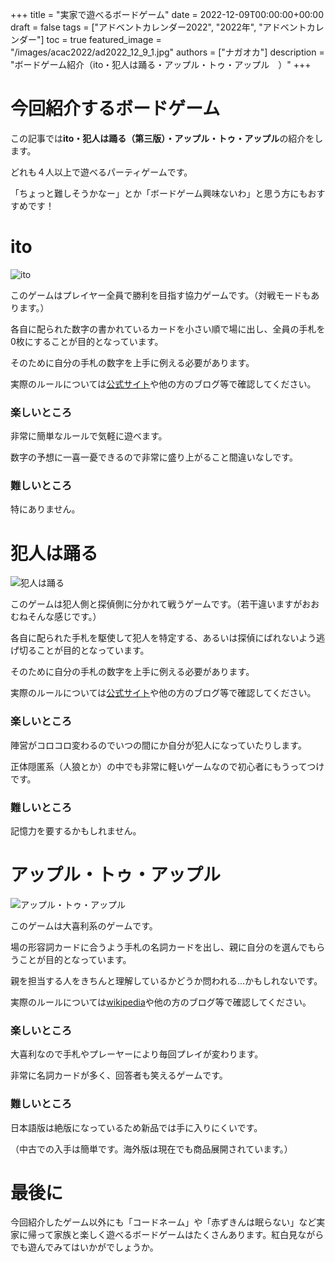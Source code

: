 +++
title =  "実家で遊べるボードゲーム"
date = 2022-12-09T00:00:00+00:00
draft = false
tags = ["アドベントカレンダー2022", "2022年", "アドベントカレンダー"]
toc = true
featured_image = "/images/acac2022/ad2022_12_9_1.jpg"
authors = ["ナガオカ"]
description = "ボードゲーム紹介（ito・犯人は踊る・アップル・トゥ・アップル　）"
+++

# 今回紹介するボードゲーム

この記事では**ito・犯人は踊る（第三版）・アップル・トゥ・アップル**の紹介をします。

どれも４人以上で遊べるパーティゲームです。

「ちょっと難しそうかなー」とか「ボードゲーム興味ないわ」と思う方にもおすすめです！


# ito

![ito](/images/acac2022/ad2022_12_9_1.jpg)

このゲームはプレイヤー全員で勝利を目指す協力ゲームです。（対戦モードもあります。）

各自に配られた数字の書かれているカードを小さい順で場に出し、全員の手札を0枚にすることが目的となっています。

そのために自分の手札の数字を上手に例える必要があります。

実際のルールについては[公式サイト](https://arclightgames.jp/product/ito/)や他の方のブログ等で確認してください。


### 楽しいところ

非常に簡単なルールで気軽に遊べます。

数字の予想に一喜一憂できるので非常に盛り上がること間違いなしです。


### 難しいところ

特にありません。

# 犯人は踊る

![犯人は踊る](/images/acac2022/ad2022_12_9_2.jpg)

このゲームは犯人側と探偵側に分かれて戦うゲームです。（若干違いますがおおむねそんな感じです。）

各自に配られた手札を駆使して犯人を特定する、あるいは探偵にばれないよう逃げ切ることが目的となっています。

そのために自分の手札の数字を上手に例える必要があります。

実際のルールについては[公式サイト](https://sugorokuya.jp/p/hannin-ha-odoru/)や他の方のブログ等で確認してください。


### 楽しいところ

陣営がコロコロ変わるのでいつの間にか自分が犯人になっていたりします。

正体隠匿系（人狼とか）の中でも非常に軽いゲームなので初心者にもうってつけです。

### 難しいところ

記憶力を要するかもしれません。

# アップル・トゥ・アップル

![アップル・トゥ・アップル](/images/acac2022/ad2022_12_9_3.jpg)

このゲームは大喜利系のゲームです。

場の形容詞カードに合うよう手札の名詞カードを出し、親に自分のを選んでもらうことが目的となっています。

親を担当する人をきちんと理解しているかどうか問われる...かもしれないです。

実際のルールについては[wikipedia](https://ja.wikipedia.org/wiki/アップルトゥアップル)や他の方のブログ等で確認してください。


### 楽しいところ

大喜利なので手札やプレーヤーにより毎回プレイが変わります。

非常に名詞カードが多く、回答者も笑えるゲームです。

### 難しいところ

日本語版は絶版になっているため新品では手に入りにくいです。

（中古での入手は簡単です。海外版は現在でも商品展開されています。）

# 最後に

今回紹介したゲーム以外にも「コードネーム」や「赤ずきんは眠らない」など実家に帰って家族と楽しく遊べるボードゲームはたくさんあります。紅白見ながらでも遊んでみてはいかがでしょうか。